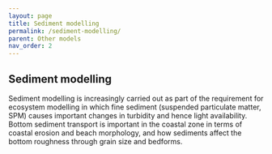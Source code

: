```yaml
---
layout: page
title: Sediment modelling
permalink: /sediment-modelling/
parent: Other models
nav_order: 2
---
```


## Sediment modelling
Sediment modelling is increasingly carried out as part of the requirement for ecosystem modelling in which fine sediment (suspended particulate matter, SPM) causes important changes in turbidity and hence light availability. Bottom sediment transport is important in the coastal zone in terms of coastal erosion and beach morphology, and how sediments affect the bottom roughness through grain size and bedforms. 


